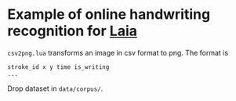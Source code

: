 # Example of online handwriting recognition for [Laia](https://github.com/jpuigcerver/Laia)

`csv2png.lua` transforms an image in csv format to png. The format is

```
stroke_id x y time is_writing
...
```

Drop dataset in `data/corpus/`.